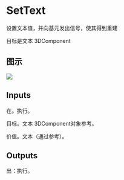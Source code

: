 # SetText

设置文本值，并向基元发出信号，使其得到重建

目标是文本 3DComponent

## 图示

![]($-20221218-20353408.png)

## Inputs

在。执行。

目标。文本 3DComponent对象参考。

价值。文本（通过参考）。  

## Outputs

出：执行。

